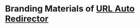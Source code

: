 # Branding Materials of [URL Auto Redirector](https://github.com/UrlAutoRedirector/UrlAutoRedirector)
